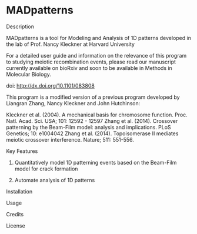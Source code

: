 # MADpatterns

Description

MADpatterns is a tool for Modeling and Analysis of 1D patterns developed in the lab of Prof. Nancy Kleckner at Harvard University

For a detailed user guide and information on the relevance of this program to studying meiotic recombination events, please read our manuscript currently available on bioRxiv and soon to be available in Methods in Molecular Biology.

doi: http://dx.doi.org/10.1101/083808

This program is a modified version of a previous program developed by Liangran Zhang, Nancy Kleckner and John Hutchinson:

Kleckner et al. (2004). A mechanical basis for chromosome function. Proc. Natl. Acad. Sci. USA; 101: 12592 - 12597
Zhang et al. (2014). Crossover patterning by the Beam-Film model: analysis and implications. PLoS Genetics; 10: e1004042
Zhang et al. (2014). Topoisomerase II mediates meiotic crossover interference. Nature; 511: 551-556.

Key Features

1. Quantitatively model 1D patterning events based on the Beam-Film model for crack formation

2. Automate analysis of 1D patterns

Installation

Usage

Credits

License
